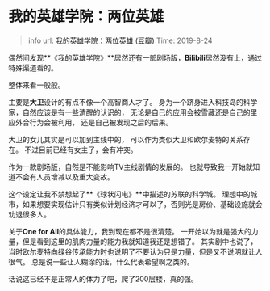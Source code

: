 # 我的英雄学院：两位英雄

> info url: [我的英雄学院：两位英雄 (豆瓣)](https://movie.douban.com/subject/27602116/)
> Time: 2019-8-24

偶然间发现**《我的英雄学院》**居然还有一部剧场版，**Bilibili**居然没有上，通过特殊渠道看的。

整体来看一般般。

主要是**大卫**设计的有点不像一个高智商人才了。
身为一个跻身进入科技岛的科学家，自然应该是有一些清醒的认识的，
无论是自己的应用会被雪藏还是自己的里应外合行为会被利用，
还是自己被发现之后的后果。

大卫的女儿其实是可以加到主线中的，
可以作为类似大卫和欧尔麦特的关系存在。
不过目前已经有女主了，会有冲突。

作为一款剧场版，自然是不能影响TV主线剧情的发展的。
也就导致我一开始就知道不会有人员增减以及重大变故。

这个设定让我不禁想起了**《球状闪电》**中描述的苏联的科学城。
理想中的城市，如果想要实现估计只有类似计划经济才可以了，否则光是房价、基础设施就会劝退很多人。

关于**One for All**的具体能力，我到现在都不是很清楚。
一开始以为就是强大的力量，但是看到这里的肌肉力量的能力我就知道我还是想错了。
其实剧中也说了，当时欧尔麦特向绿谷传承能力时也说明了不要认为只是力量，但是又不说明就让人很气。
总是说一些让人糊涂的话，什么代表希望啊之类的。

话说这已经不是正常人的体力了吧，爬了200层楼，真的强。

